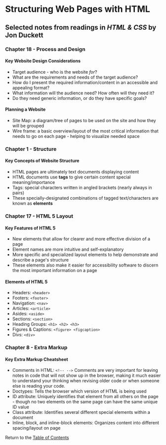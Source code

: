 # Structuring Web Pages with HTML

## Selected notes from readings in *HTML & CSS* by Jon Duckett

### Chapter 18 - Process and Design

#### Key Website Design Considerations
* Target audience - who is the website *for*?
* What are the requirements and needs of the target audience?
* How do I present the required information/content in an accessible and appealing format?
* What information will the audience need? How often will they need it?
* Do they need generic information, or do they have specific goals?

#### Planning a Website
* Site Map: a diagram/tree of pages to be used on the site and how they will be grouped
* Wire frame: a basic overview/layout of the most critical information that needs to go on each page - helping to visualize needed space

### Chapter 1 - Structure

#### Key Concepts of Website Structure
* HTML pages are ultimately text documents displaying content
* HTML documents use **tags** to give certain content special meaning/importance
* Tags: special characters written in angled brackets (nearly always in pairs)
* These specially-designated combinations of tagged text/characters are known as **elements**

### Chapter 17 - HTML 5 Layout

#### Key Features of HTML 5
* New elements that allow for clearer and more effective division of a page
* Element names are more intuitive and self-explanatory
* More specific and specialized layout elements to help demonstrate and describe a page's structure
* These elements also make it easier for accessibility software to discern the most important information on a page

#### Elements of HTML 5
* Headers: ```<header>```
* Footers: ```<footer>```
* Navigation: ```<nav>```
* Articles: ```<article>```
* Asides: ```<aside>```
* Sections: ```<section>```
* Heading Groups: ```<h1> <h2> <h3>```
* Figures & Captions: ```<figure> <figcaption>```
* Divs: ```<div>```

### Chapter 8 - Extra Markup

#### Key Extra Markup Cheatsheet
* Comments in HTML: ```<!-- -->```
Comments are very important for leaving notes in code that will not show up in the browser, making it much easier to understand your thinking when revising older code or when someone else is reading your code.
* Doctypes: Tells the browser which version of HTML is being used
* ID attribute: Uniquely identifies that element from all others on the page - though no two elements on the same page can have the same unique ID value
* Class attribute: Identifies several different special elements within a document
* Inline, block, and inline-block elements: Organizes content into different spacing/layout on page

Return to the [Table of Contents](https://alex-whan.github.io/learning-journal/)